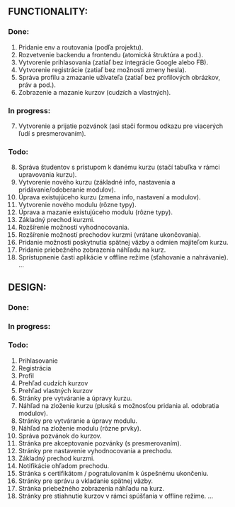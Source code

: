 ## FUNCTIONALITY:

### Done:
01. Pridanie env a routovania (podľa projektu).
02. Rozvetvenie backendu a frontendu (atomická štruktúra a pod.).
03. Vytvorenie prihlasovania (zatiaľ bez integrácie Google alebo FB).
04. Vytvorenie registrácie (zatiaľ bez možnosti zmeny hesla).
05. Správa profilu a zmazanie užívateľa (zatiaľ bez profilových obrázkov, práv a pod.).
06. Zobrazenie a mazanie kurzov (cudzích a vlastných).

### In progress:
07. Vytvorenie a prijatie pozvánok (asi stačí formou odkazu pre viacerých ľudí s presmerovaním).

### Todo:
08. Správa študentov s prístupom k danému kurzu (stačí tabuľka v rámci upravovania kurzu).
09. Vytvorenie nového kurzu (základné info, nastavenia a pridávanie/odoberanie modulov).
10. Úprava existujúceho kurzu (zmena info, nastavení a modulov).
11. Vytvorenie nového modulu (rôzne typy).
12. Úprava a mazanie existujúceho modulu (rôzne typy).
13. Základný prechod kurzmi.
14. Rozšírenie možností vyhodnocovania.
15. Rozšírenie možností prechodov kurzmi (vrátane ukončovania).
16. Pridanie možnosti poskytnutia spätnej väzby a odmien majiteľom kurzu.
17. Pridanie priebežného zobrazenia náhľadu na kurz.
18. Sprístupnenie časti aplikácie v offline režime (sťahovanie a nahrávanie).
...


## DESIGN:

### Done:

### In progress:

### Todo:
01. Prihlasovanie
02. Registrácia
03. Profil
04. Prehľad cudzích kurzov
05. Prehľad vlastných kurzov
06. Stránky pre vytváranie a úpravy kurzu.
07. Náhľad na zloženie kurzu (pluská s možnosťou pridania al. odobratia modulov).
08. Stránky pre vytváranie a úpravy modulu.
09. Náhľad na zloženie modulu (rôzne prvky).
10. Správa pozvánok do kurzov.
11. Stránka pre akceptovanie pozvánky (s presmerovaním).
12. Stránky pre nastavenie vyhodnocovania a prechodu.
13. Základný prechod kurzmi.
14. Notifikácie ohľadom prechodu.
15. Stránka s certifikátom / pogratulovaním k úspešnému ukončeniu.
16. Stránky pre správu a vkladanie spätnej väzby.
17. Stránka priebežného zobrazenia náhľadu na kurz.
18. Stránky pre stiahnutie kurzov v rámci spúšťania v offline režime.
...
